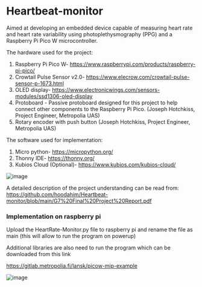 # Heartbeat-monitor
Aimed at developing an embedded device capable of measuring heart rate and heart rate variability using photoplethysmography (PPG) and a Raspberry Pi Pico W microcontroller. 

The hardware used for the project: 
1.	Raspberry Pi Pico W- https://www.raspberrypi.com/products/raspberry-pi-pico/
2.	Crowtail Pulse Sensor v2.0- https://www.elecrow.com/crowtail-pulse-sensor-p-1673.html
3.	OLED display- https://www.electronicwings.com/sensors-modules/ssd1306-oled-display
4.	Protoboard - Passive protoboard designed for this project to help connect other components to the Raspberry Pi Pico. (Joseph Hotchkiss, Project Engineer, Metropolia UAS)
5.	Rotary encoder with push button (Joseph Hotchkiss, Project Engineer, Metropolia UAS)

The software used for implementation:
1.	Micro python- https://micropython.org/
2.	Thonny IDE- https://thonny.org/
3.	Kubios Cloud (Optional)- https://www.kubios.com/kubios-cloud/

![image](https://github.com/hoodahim/Heartbeat-monitor/assets/111939973/9cf40e36-cb70-4bba-a943-2dd269ba38b4)


A detailed description of the project understanding can be read from:
https://github.com/hoodahim/Heartbeat-monitor/blob/main/G7%20Final%20Project%20Report.pdf


### Implementation on raspberry pi 

Upload the HeartRate-Monitor.py file to raspberry pi and rename the file as main (this will allow to run the program on powerup)

Additional libraries are also need to run the program which can be downloaded from this link

https://gitlab.metropolia.fi/lansk/picow-mip-example

![image](https://github.com/hoodahim/Heartbeat-monitor/assets/111939973/08882011-aea5-49ac-8c55-6135465baefb)
